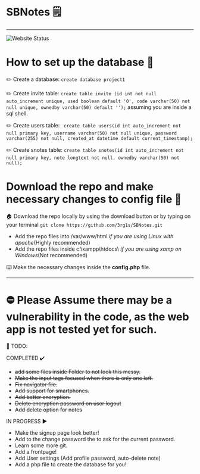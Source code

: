 # SBNotes 🗒️
----------------
![Website Status](https://img.shields.io/website?style=for-the-badge&url=https%3A%2F%2F0x0byt3.com)


# How to set up the database 💽 

✏️ Create a database: `create database project1`  

✏️ Create invite table: `create table invite (id int not null auto_increment unique, used boolean default '0', code varchar(50) not null unique, ownedby varchar(50) default '');` assuming you are inside a sql shell.  

✏️ Create users table: ` create table users(id int auto_increment not null primary key, username varchar(50) not null unique, password varchar(255) not null, created_at datetime default current_timestamp);`  

✏️ Create snotes table: `create table snotes(id int auto_increment not null primary key, note longtext not null, ownedby varchar(50) not null);`  


# Download the repo and make necessary changes to config file 📄  

🏠 Download the repo locally by using the download button or by typing on your terminal `git clone https://github.com/3rg1s/SBNotes.git`  
  
  - Add the repo files into /var/www/html *if you are using Linux with apache*(Highly recommended)
  - Add the repo files inside c:\xampp\htdocs\ *if you are using xamp on Windows*(Not recommended)

⌨️ Make the necessary changes inside the **config.php** file.

-----------------

# ⛔ Please Assume there may be a vulnerability in the code, as the web app is not tested yet for such.



👔 TODO:

COMPLETED ✔️
 - ~~add some files inside Folder to not look this messy.~~
 - ~~Make the input tags focused when there is only one left.~~
 - ~~Fix navigator file.~~
 - ~~Add support for smartphones.~~
 - ~~Add better encryption.~~
 - ~~Delete encryption password on user logout~~
 - ~~Add delete option for notes~~
 
IN PROGRESS ▶️
 - Make the signup page look better!
 - Add to the change password the to ask for the current password.
 - Learn some more git.
 - Add a frontpage!
 - Add User settings (Add profile password, auto-delete note)
 - Add a php file to create the database for you! 
